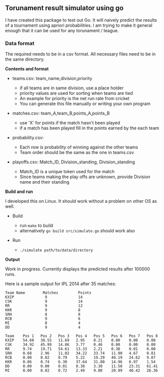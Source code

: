 ## Torunament result simulator using go

I have created this package to test out Go. It will naively predict the results of a tournament using apriori probabilities. I am trying to make it general enough that it can be used for any torunament / league.

### Data format

The required needs to be in a csv format. All necessary files need to be in the same directory.

**Contents and format**

- teams.csv: team_name,division,priority
    - if all teams are in same division, use a place holder
    - priority values are used for sorting when teams are tied
    - An example for priority is the net run rate from cricket
    - You can generate this file manually or writing your own program

- matches.csv: team_A,team_B,points_A,points_B
    - use 'X' for points if the match hasn't been played
    - if a match has been played fill in the points earned by the each team

- probability.csv:
    - Each row is probability of winning against the other teams
    - Team order should be the same as the one in teams.csv

- playoffs.csv: Match_ID, Division_standing, Division_standing
    - Match_ID is a unique token used for the match
    - Since teams making the play offs are unknown, provide Division name and their standing

**Build and run**

I developed this on Linux. It should work without a problem on other OS as well.

- Build
    - run `make` to build
    - alternatively `go build src/simulate.go` should work also

- Run
   - `./simulate path/to/data/directory`

**Output**

Work in progress. Currently displays the predicted results after 100000 runs.

Here is a sample output for IPL 2014 after 35 matches:

```
Team Name        Matches         Points
KXIP              9              14
CSK               9              14
RR                9              12
KKR               9              8
SRH               8              8
RCB               9              6
MI                8              4
DD                9              4

Team    Pos 1   Pos 2   Pos 3   Pos 4   Pos 5   Pos 6   Pos 7   Pos 8
KXIP    54.60   30.55   11.69   2.95    0.21    0.00    0.00    0.00
CSK     34.92   45.99   14.86   3.77    0.46    0.00    0.00    0.00
RR      9.74    19.71   54.61   13.33   2.21    0.38    0.01    0.00
SRH     0.68    2.96    11.02   34.22   33.74   11.90   4.67    0.81
RCB     0.00    0.02    0.79    5.22    19.29   40.19   24.62   9.87
KKR     0.06    0.74    6.30    37.64   31.80   14.96   6.97    1.54
DD      0.00    0.00    0.01    0.38    3.30    11.58   23.31   61.41
MI      0.00    0.02    0.72    2.49    9.00    20.99   40.42   26.36
```

